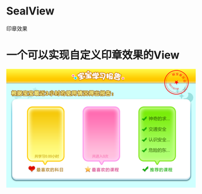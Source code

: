 # SealView
印章效果

# 一个可以实现自定义印章效果的View
![github](https://github.com/HYY-yu/SealView/blob/master/20170704.png "github")
